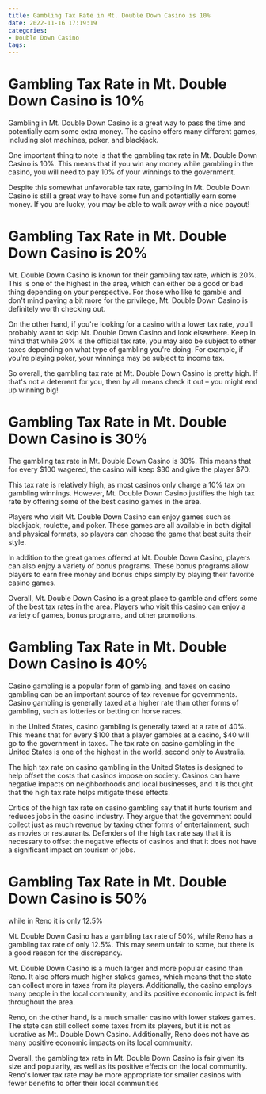 ```yaml
---
title: Gambling Tax Rate in Mt. Double Down Casino is 10%
date: 2022-11-16 17:19:19
categories:
- Double Down Casino
tags:
---
```



#  Gambling Tax Rate in Mt. Double Down Casino is 10%

Gambling in Mt. Double Down Casino is a great way to pass the time and potentially earn some extra money. The casino offers many different games, including slot machines, poker, and blackjack.

One important thing to note is that the gambling tax rate in Mt. Double Down Casino is 10%. This means that if you win any money while gambling in the casino, you will need to pay 10% of your winnings to the government.

Despite this somewhat unfavorable tax rate, gambling in Mt. Double Down Casino is still a great way to have some fun and potentially earn some money. If you are lucky, you may be able to walk away with a nice payout!

#  Gambling Tax Rate in Mt. Double Down Casino is 20%

Mt. Double Down Casino is known for their gambling tax rate, which is 20%. This is one of the highest in the area, which can either be a good or bad thing depending on your perspective. For those who like to gamble and don't mind paying a bit more for the privilege, Mt. Double Down Casino is definitely worth checking out.

On the other hand, if you're looking for a casino with a lower tax rate, you'll probably want to skip Mt. Double Down Casino and look elsewhere. Keep in mind that while 20% is the official tax rate, you may also be subject to other taxes depending on what type of gambling you're doing. For example, if you're playing poker, your winnings may be subject to income tax.

So overall, the gambling tax rate at Mt. Double Down Casino is pretty high. If that's not a deterrent for you, then by all means check it out – you might end up winning big!

#  Gambling Tax Rate in Mt. Double Down Casino is 30%

The gambling tax rate in Mt. Double Down Casino is 30%. This means that for every $100 wagered, the casino will keep $30 and give the player $70.

This tax rate is relatively high, as most casinos only charge a 10% tax on gambling winnings. However, Mt. Double Down Casino justifies the high tax rate by offering some of the best casino games in the area.

Players who visit Mt. Double Down Casino can enjoy games such as blackjack, roulette, and poker. These games are all available in both digital and physical formats, so players can choose the game that best suits their style.

In addition to the great games offered at Mt. Double Down Casino, players can also enjoy a variety of bonus programs. These bonus programs allow players to earn free money and bonus chips simply by playing their favorite casino games.

Overall, Mt. Double Down Casino is a great place to gamble and offers some of the best tax rates in the area. Players who visit this casino can enjoy a variety of games, bonus programs, and other promotions.

#  Gambling Tax Rate in Mt. Double Down Casino is 40%

Casino gambling is a popular form of gambling, and taxes on casino gambling can be an important source of tax revenue for governments. Casino gambling is generally taxed at a higher rate than other forms of gambling, such as lotteries or betting on horse races.

In the United States, casino gambling is generally taxed at a rate of 40%. This means that for every $100 that a player gambles at a casino, $40 will go to the government in taxes. The tax rate on casino gambling in the United States is one of the highest in the world, second only to Australia.

The high tax rate on casino gambling in the United States is designed to help offset the costs that casinos impose on society. Casinos can have negative impacts on neighborhoods and local businesses, and it is thought that the high tax rate helps mitigate these effects.

Critics of the high tax rate on casino gambling say that it hurts tourism and reduces jobs in the casino industry. They argue that the government could collect just as much revenue by taxing other forms of entertainment, such as movies or restaurants. Defenders of the high tax rate say that it is necessary to offset the negative effects of casinos and that it does not have a significant impact on tourism or jobs.

#  Gambling Tax Rate in Mt. Double Down Casino is 50%
while in Reno it is only 12.5%

Mt. Double Down Casino has a gambling tax rate of 50%, while Reno has a gambling tax rate of only 12.5%. This may seem unfair to some, but there is a good reason for the discrepancy.

Mt. Double Down Casino is a much larger and more popular casino than Reno. It also offers much higher stakes games, which means that the state can collect more in taxes from its players. Additionally, the casino employs many people in the local community, and its positive economic impact is felt throughout the area.

Reno, on the other hand, is a much smaller casino with lower stakes games. The state can still collect some taxes from its players, but it is not as lucrative as Mt. Double Down Casino. Additionally, Reno does not have as many positive economic impacts on its local community.

Overall, the gambling tax rate in Mt. Double Down Casino is fair given its size and popularity, as well as its positive effects on the local community. Reno's lower tax rate may be more appropriate for smaller casinos with fewer benefits to offer their local communities